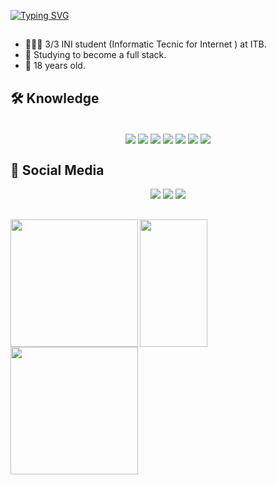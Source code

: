 
[![Typing SVG](https://readme-typing-svg.herokuapp.com?font=Montserrat&weight=800&pause=1000&color=A456F7&center=true&vCenter=true&width=1000&lines=Hello,+my+name+is+Samuel+Heitor.😄+;+Welcome+to+my+perfil.😎)](https://git.io/typing-svg)

<div>

##
 
- 👨🏾‍🎓 3/3 INI student (Informatic Tecnic for Internet ) at ITB.
- 📓 Studying to become a full stack.
- 🥳 18 years old.

</div>

## 🛠️ Knowledge

<div align="center" style="display: inline_block"><br>
  
   <img align="center"  src="https://img.shields.io/badge/CSS3-1c1c1c?style=for-the-badge&logo=css3&logoColor=a456f7" target="_blank"> 
      <img align="center" src="https://img.shields.io/badge/HTML5-1c1c1c?style=for-the-badge&logo=html5&logoColor=a456f7"target="_blank">
      <img align="center" src="https://img.shields.io/badge/JavaScript-1c1c1c?style=for-the-badge&logo=javascript&logoColor=a456f7"target="_blank">
      <img align="center" src="https://img.shields.io/badge/Node.JS-1c1c1c?style=for-the-badge&logo=nodedotjs&logoColor=a456f7"target="_blank">
      <img align="center" src="https://img.shields.io/badge/MySQL-1c1c1c?style=for-the-badge&logo=mysql&logoColor=a456f7"target="_blank">
      <img align="center" src="https://img.shields.io/badge/React.JS-1c1c1c?style=for-the-badge&logo=react&logoColor=a456f7"target="_blank">
      <img align="center" src="https://img.shields.io/badge/Bootstrap-1c1c1c?style=for-the-badge&logo=bootstrap&logoColor=a456f7"target="_blank">
  
</div>  


## 📱 Social Media
  
  
 <div align="center" display="inline-block">
        <a href="https://instagram.com/0_Heit0r" target="_blank" >
            <img src="https://img.shields.io/badge/Instagram-1c1c1c?style=for-the-badge&logo=instagram&logoColor=a456f7"   target="_blank"></a>
        <a href="https://linkedin.com/in/samuel-heitor-dos-santos-moreira-40185b250" target="_blank" >
            <img src="https://img.shields.io/badge/LinkedIn-1c1c1c?style=for-the-badge&logo=linkedin&logoColor=a456f7" target="_blank"></a>
        <a href="mailto:samuelheitor685@gmail.com?subject=Assunto%20do%20E-mail&body=Corpo%20do%20e-mail.">
          <img src="https://img.shields.io/badge/-Gmail-1c1c1c?style=for-the-badge&logo=gmail&logoColor=a456f7" target="_blank"></a>
  </div>
  
  ##
  
  <div>
       <img align="left" height="204em" widht="108em" margin-left="350px" src="https://i.giphy.com/media/mQMBdfSFrvA7iZsWDH/giphy.webp">
       <img align="center" height="204em" width="108em" src="https://i.giphy.com/xrZuNcEAmTb6U.webp">
       <img align="left" height="204em" width="auto" src="https://i.giphy.com/4OV1bLOIWwIXRxpXlN.webp">
  </div>
  

